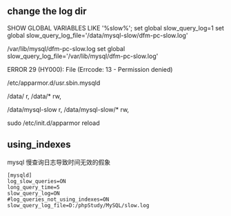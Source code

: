 ## change the log dir
SHOW  GLOBAL VARIABLES LIKE '%slow%';
set global slow_query_log=1
set global slow_query_log_file='/data/mysql-slow/dfm-pc-slow.log'

/var/lib/mysql/dfm-pc-slow.log
set global slow_query_log_file='/var/lib/mysql/dfm-pc-slow.log'

ERROR 29 (HY000): File (Errcode: 13 - Permission denied)

/etc/apparmor.d/usr.sbin.mysqld

/data/ r,
/data/* rw,

/data/mysql-slow r,
/data/mysql-slow/* rw,

sudo /etc/init.d/apparmor reload

## using_indexes
mysql 慢查询日志导致时间无效的假象
```
[mysqld] 
log_slow_queries=ON 
long_query_time=5 
slow_query_log=ON 
#log_queries_not_using_indexes=ON 
slow_query_log_file=D:/phpStudy/MySQL/slow.log
```